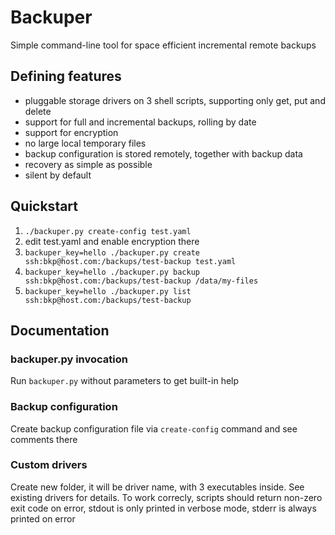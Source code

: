 # Backuper
Simple command-line tool for space efficient incremental remote backups

## Defining features
- pluggable storage drivers on 3 shell scripts, supporting only get, put and delete
- support for full and incremental backups, rolling by date
- support for encryption
- no large local temporary files
- backup configuration is stored remotely, together with backup data
- recovery as simple as possible
- silent by default

## Quickstart
1. `./backuper.py create-config test.yaml`
2. edit test.yaml and enable encryption there
3. `backuper_key=hello ./backuper.py create ssh:bkp@host.com:/backups/test-backup test.yaml`
4. `backuper_key=hello ./backuper.py backup ssh:bkp@host.com:/backups/test-backup /data/my-files`
5. `backuper_key=hello ./backuper.py list ssh:bkp@host.com:/backups/test-backup`

## Documentation
### backuper.py invocation
Run `backuper.py` without parameters to get built-in help
### Backup configuration
Create backup configuration file via `create-config` command and see comments there
### Custom drivers
Create new folder, it will be driver name, with 3 executables inside. See existing drivers for details.
To work correcly, scripts should return non-zero exit code on error, stdout is only printed in verbose mode,
stderr is always printed on error
